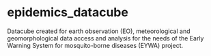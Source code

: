 # epidemics_datacube
Datacube created for earth observation (EO), meteorological and geomorphological data access and analysis for the needs of the Early Warning System for mosquito-borne diseases (EYWA) project.
